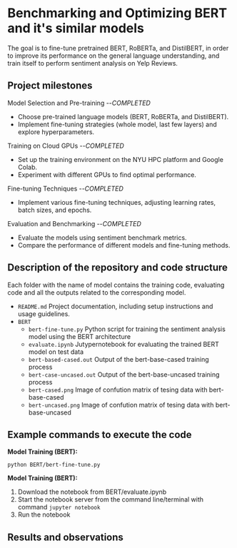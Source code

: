 # Benchmarking and Optimizing BERT and it's similar models

The goal is to fine-tune pretrained BERT, RoBERTa, and DistilBERT, in order to improve its performance on the general language understanding, and train itself to perform sentiment analysis on Yelp Reviews. 

## Project milestones

Model Selection and Pre-training --_COMPLETED_
- Choose pre-trained language models (BERT, RoBERTa, and DistilBERT).
- Implement fine-tuning strategies (whole model, last few layers) and  
   explore hyperparameters.
   
Training on Cloud GPUs --_COMPLETED_
- Set up the training environment on the NYU HPC platform and Google Colab.
- Experiment with different GPUs to find optimal performance.

Fine-tuning Techniques --_COMPLETED_
- Implement various fine-tuning techniques, adjusting learning rates, batch sizes, and epochs.

Evaluation and Benchmarking --_COMPLETED_
- Evaluate the models using sentiment benchmark metrics.
- Compare the performance of different models and fine-tuning methods.
    
## Description of the repository and code structure

Each folder with the name of model contains the training code, evaluating code and all the outputs related to the corresponding model.
-   `README.md`
	Project documentation, including setup instructions and usage guidelines.
- `BERT`
	- `bert-fine-tune.py`
		Python script for training the sentiment analysis model using the BERT architecture
	- `evaluate.ipynb`
		Jutypernotebook for evaluating the trained BERT model on test data
	- `bert-based-cased.out`
		Output of the bert-base-cased training process
	- `bert-case-uncased.out`
		Output of the bert-base-uncased training process
	- `bert-cased.png`
		Image of confution matrix of tesing data with bert-base-cased
	- `bert-uncased.png`
		Image of confution matrix of tesing data with bert-base-uncased
	
## Example commands to execute the code

**Model Training (BERT):** 

    python BERT/bert-fine-tune.py
   
  **Model Training (BERT):** 
1. Download the notebook from BERT/evaluate.ipynb 
2. Start the notebook server from the command line/terminal with command `jupyter notebook`
3. Run the notebook


## Results and observations

